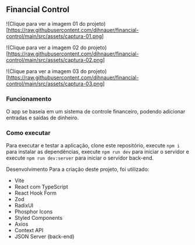 ## Financial Control

!(Clique para ver a imagem 01 do projeto)[https://raw.githubusercontent.com/dihnauer/financial-control/main/src/assets/captura-01.png]

!(Clique para ver a imagem 02 do projeto)[https://raw.githubusercontent.com/dihnauer/financial-control/main/src/assets/captura-02.png]

!(Clique para ver a imagem 03 do projeto)[https://raw.githubusercontent.com/dihnauer/financial-control/main/src/assets/captura-03.png]

### Funcionamento
O app se baseia em um sistema de controle financeiro, podendo adicionar entradas e saídas de dinheiro.

### Como executar
Para executar e testar a aplicação, clone este repositório, execute ``npm i`` para instalar as dependências, execute ``npm run dev`` para iniciar o servidor e execute ``npm run dev:server`` para iniciar o servidor back-end.

Desenvolvimento
Para a criação deste projeto, foi utilizado:

- Vite
- React com TypeScript
- React Hook Form
- Zod
- RadixUI
- Phosphor Icons
- Styled Components
- Axios
- Context API
- JSON Server (back-end)
